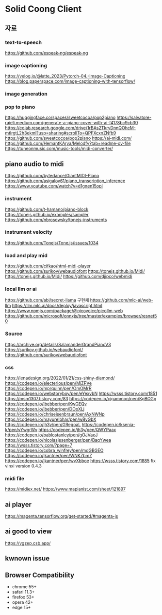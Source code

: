 # Solid Coong Client 

## 자료

### text-to-speech
https://github.com/espeak-ng/espeak-ng

### image captioning
https://velog.io/@latte_2023/Pytorch-04.-Image-Captioning
https://blog.paperspace.com/image-captioning-with-tensorflow/

### image generation 

### pop to piano
https://huggingface.co/spaces/sweetcocoa/pop2piano
https://salvatore-raieli.medium.com/generate-a-piano-cover-with-ai-f4178bc9cb30
https://colab.research.google.com/drive/1rBAs2TkryDnnQOhcM-mtlrgtL2h3ekml?usp=sharing#scrollTo=QPFXcxnZNfb9
https://github.com/sweetcocoa/pop2piano
https://ai-midi.com/
https://github.com/HemantKArya/Melodfy?tab=readme-ov-file
https://tuneonmusic.com/music-tools/midi-converter/

## piano audio to midi
https://github.com/bytedance/GiantMIDI-Piano
https://github.com/asigalov61/piano_transcription_inference
https://www.youtube.com/watch?v=d1gnen15opI

### instrument
https://github.com/t-hamano/piano-block
https://tonejs.github.io/examples/sampler
https://github.com/nbrosowsky/tonejs-instruments

### instrument velocity
https://github.com/Tonejs/Tone.js/issues/1034


### load and play mid
https://github.com/cifkao/html-midi-player
https://github.com/surikov/webaudiofont
https://tonejs.github.io/Midi/
https://tonejs.github.io/Midi/
https://github.com/djipco/webmidi

### local llm or ai
https://github.com/abi/secret-llama 구현체
https://github.com/mlc-ai/web-llm
https://llm.mlc.ai/docs/deploy/javascript.html 
https://www.npmjs.com/package/@picovoice/picollm-web
https://github.com/microsoft/onnxjs/tree/master/examples/browser/resnet50

### Source
https://archive.org/details/SalamanderGrandPianoV3
https://surikov.github.io/webaudiofont/
https://github.com/surikov/webaudiofont

### css
https://lenadesign.org/2022/01/21/css-shiny-diamond/
https://codepen.io/electerious/pen/MjZPVe
https://codepen.io/mprquinn/pen/OmOMrR
https://codepen.io/webstoryboy/pen/eYexvbN
https://wsss.tistory.com/1851
https://msm1307.tistory.com/83
https://codepen.io/cjgammon/pen/KgBOGg
https://codepen.io/lbebber/pen/KwGEQv
https://codepen.io/lbebber/pen/DOoXLj
https://codepen.io/chriseisenbraun/pen/AxNWNp
https://codepen.io/mayurelbhar/pen/wBvGbX
https://codepen.io/jh3y/pen/GRegoaL
https://codepen.io/ksenia-k/pen/vYwgrWv
https://codepen.io/jh3y/pen/QWYPaax
https://codepen.io/pablostanley/pen/gOJVaeJ
https://codepen.io/nicolasjesenberger/pen/BaqYwea
https://wsss.tistory.com/?page=7
https://codepen.io/cobra_winfrey/pen/mdGBGEO
https://codepen.io/jkantner/pen/WNKZbmZ
https://codepen.io/jkantner/pen/wvXbboe
https://wsss.tistory.com/1885
fix vinxi version 0.4.3

### midi file
https://midiex.net/
https://www.mapianist.com/sheet/121897

## ai player
https://magenta.tensorflow.org/get-started/#magenta-js

## ai good to view
https://vgzep.csb.app/

## kwnown issue

## Browser Compatibility

- chrome 55+
- safari 11.3+
- firefox 53+
- opera 42+
- edge 15+
